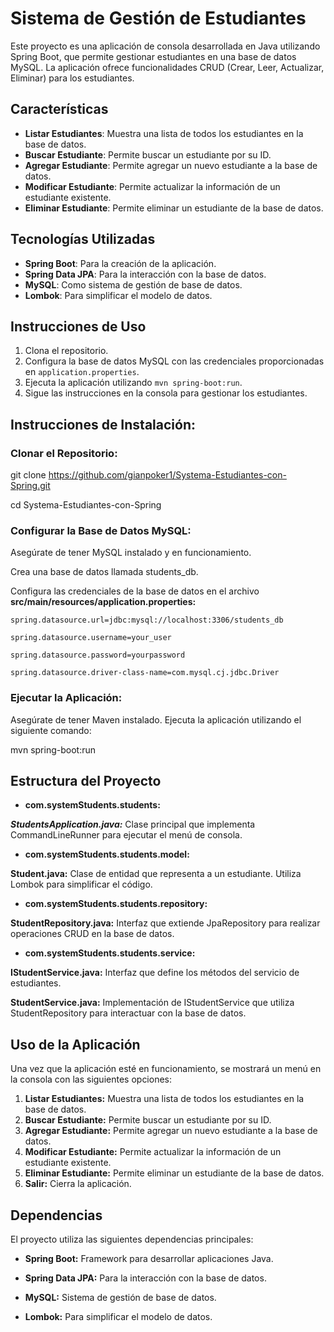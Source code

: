 # Sistema de Gestión de Estudiantes

Este proyecto es una aplicación de consola desarrollada en Java utilizando Spring Boot, que permite gestionar estudiantes en una base de datos MySQL. La aplicación ofrece funcionalidades CRUD (Crear, Leer, Actualizar, Eliminar) para los estudiantes.

## Características

- **Listar Estudiantes**: Muestra una lista de todos los estudiantes en la base de datos.
- **Buscar Estudiante**: Permite buscar un estudiante por su ID.
- **Agregar Estudiante**: Permite agregar un nuevo estudiante a la base de datos.
- **Modificar Estudiante**: Permite actualizar la información de un estudiante existente.
- **Eliminar Estudiante**: Permite eliminar un estudiante de la base de datos.

## Tecnologías Utilizadas

- **Spring Boot**: Para la creación de la aplicación.
- **Spring Data JPA**: Para la interacción con la base de datos.
- **MySQL**: Como sistema de gestión de base de datos.
- **Lombok**: Para simplificar el modelo de datos.

## Instrucciones de Uso

1. Clona el repositorio.
2. Configura la base de datos MySQL con las credenciales proporcionadas en `application.properties`.
3. Ejecuta la aplicación utilizando `mvn spring-boot:run`.
4. Sigue las instrucciones en la consola para gestionar los estudiantes.


## Instrucciones de Instalación:

### Clonar el Repositorio:
git clone https://github.com/gianpoker1/Systema-Estudiantes-con-Spring.git

cd Systema-Estudiantes-con-Spring

### Configurar la Base de Datos MySQL:

Asegúrate de tener MySQL instalado y en funcionamiento.

Crea una base de datos llamada students_db.

Configura las credenciales de la base de datos en el archivo **src/main/resources/application.properties:**

`spring.datasource.url=jdbc:mysql://localhost:3306/students_db`

`spring.datasource.username=your_user`

`spring.datasource.password=yourpassword`

`spring.datasource.driver-class-name=com.mysql.cj.jdbc.Driver`

### Ejecutar la Aplicación:
Asegúrate de tener Maven instalado.
Ejecuta la aplicación utilizando el siguiente comando:

mvn spring-boot:run

## Estructura del Proyecto
- **com.systemStudents.students:**

***StudentsApplication.java:*** Clase principal que implementa CommandLineRunner para ejecutar el menú de consola.
  
- **com.systemStudents.students.model:**

**Student.java:** Clase de entidad que representa a un estudiante. Utiliza Lombok para simplificar el código.

- **com.systemStudents.students.repository:**

**StudentRepository.java:** Interfaz que extiende JpaRepository para realizar operaciones CRUD en la base de datos.

- **com.systemStudents.students.service:**

**IStudentService.java:** Interfaz que define los métodos del servicio de estudiantes.

**StudentService.java:** Implementación de IStudentService que utiliza StudentRepository para interactuar con la base de datos.

## Uso de la Aplicación
Una vez que la aplicación esté en funcionamiento, se mostrará un menú en la consola con las siguientes opciones:

1. **Listar Estudiantes:** Muestra una lista de todos los estudiantes en la base de datos.
2. **Buscar Estudiante:** Permite buscar un estudiante por su ID.
3. **Agregar Estudiante:** Permite agregar un nuevo estudiante a la base de datos.
4. **Modificar Estudiante:** Permite actualizar la información de un estudiante existente.
5. **Eliminar Estudiante:** Permite eliminar un estudiante de la base de datos.
6. **Salir:** Cierra la aplicación.


## Dependencias
El proyecto utiliza las siguientes dependencias principales:

- **Spring Boot:** Framework para desarrollar aplicaciones Java.

- **Spring Data JPA:** Para la interacción con la base de datos.

- **MySQL:** Sistema de gestión de base de datos.

- **Lombok:** Para simplificar el modelo de datos.
